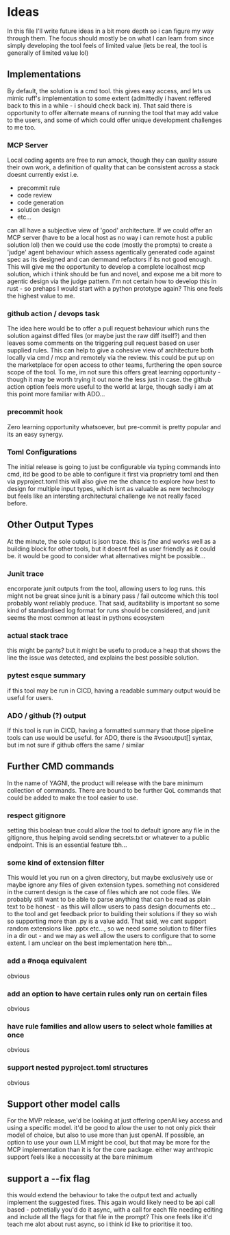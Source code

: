 # Ideas

In this file I'll write future ideas in a bit more depth so i can figure my way through them. The focus should mostly be on what I can learn from since simply developing the tool feels of limited value (lets be real, the tool is generally of limited value lol)

## Implementations

By default, the solution is a cmd tool. this gives easy access, and lets us mimic ruff's implementation to some extent (admittedly i havent reffered back to this in a while - i should check back in). That said there is opportunity to offer alternate means of running the tool that may add value to the users, and some of which could offer unique development challenges to me too.

### MCP Server

Local coding agents are free to run amock, though they can quality assure their own work, a definition of quality that can be consistent across a stack doesnt currently exist i.e.

- precommit rule
- code review
- code generation
- solution design
- etc...

can all have a subjective view of 'good' architecture. If we could offer an MCP server (have to be a local host as no way i can remote host a public solution lol) then we could use the code (mostly the prompts) to create a 'judge' agent behaviour which assess agentically generated code against spec as its designed and can demmand refactors if its not good enough. This will give me the opportunity to develop a complete localhost mcp solution, which i think should be fun and novel, and expose me a bit more to agentic design via the judge pattern. I'm not certain how to develop this in rust - so prehaps I would start with a python prototype again? This one feels the highest value to me.

### github action / devops task

The idea here would be to offer a pull request behaviour which runs the solution against diffed files (or maybe just the raw diff itself?) and then leaves some comments on the triggering pull request based on user supplied rules. This can help to give a cohesive view of architecture both locally via cmd / mcp and remotely via the review. this could be put up on the marketplace for open access to other teams, furthering the open source scope of the tool.
To me, im not sure this offers great learning opportunity - though it may be worth trying it out none the less just in case. the github action option feels more useful to the world at large, though sadly i am at this point more familiar with ADO...

### precommit hook

Zero learning opportunity whatsoever, but pre-commit is pretty popular and its an easy synergy.

### Toml Configurations

The initial release is going to just be configurable via typing commands into cmd, itd be good to be able to configure it first via proprietry toml and then via pyproject.toml
this will also give me the chance to explore how best to design for multiple input types, which isnt as valuable as new technology but feels like an intersting architectural challenge ive not really faced before.

## Other Output Types

At the minute, the sole output is json trace. this is *fine* and works well as a building block for other tools, but it doesnt feel as user friendly as it could be. it would be good to consider what alternatives might be possible...

### Junit trace

encorporate junit outputs from the tool, allowing users to log runs. this might not be great since junit is a binary pass / fail outcome which this tool probably wont reliably produce. That said, auditability is important so some kind of standardised log format for runs should be considered, and junit seems the most common at least in pythons ecosystem

### actual stack trace

this might be pants? but it might be usefu to produce a heap that shows the line the issue was detected, and explains the best possible solution.

### pytest esque summary 

if this tool may be run in CICD, having a readable summary output would be useful for users.

### ADO / github (?) output

If this tool is run in CICD, having a formatted summary that those pipeline tools can use would be useful. for ADO, there is the #vsooutput[] syntax, but im not sure if github offers the same / similar

## Further CMD commands

In the name of YAGNI, the product will release with the bare minimum collection of commands. There are bound to be further QoL commands that could be added to make the tool easier to use.

### respect gitignore

setting this boolean true could allow the tool to default ignore any file in the gitignore, thus helping avoid sending secrets.txt or whatever to a public endpoint. This is an essential feature tbh...

### some kind of extension filter

This would let you run on a given directory, but maybe exclusively use or maybe ignore any files of given extension types. 
something not considered in the current design is the case of files which are not code files. We probably still want to be able to parse anything that can be read as plain text to be honest - as this will allow users to pass design documents etc... to the tool and get feedback prior to building their solutions if they so wish so supporting more than .py is a value add. That said, we cant support random extensions like .pptx etc..., so we need some solution to filter files in a dir out - and we may as well allow the users to configure that to some extent.
I am unclear on the best implementation here tbh...

### add a #noqa equivalent

obvious

### add an option to have certain rules only run on certain files

obvious

### have rule families and allow users to select whole families at once

obvious

### support nested pyproject.toml structures

obvious

## Support other model calls

For the MVP release, we'd be looking at just offering openAI key access and using a specific model. it'd be good to allow the user to not only pick their model of choice, but also to use more than just openAI. If possible, an option to use your own LLM might be cool, but that may be more for the MCP implementation than it is for the core package. either way anthropic support feels like a neccessity at the bare minimum

## support a --fix flag

this would extend the behaviour to take the output text and actually implement the suggested fixes. This again would likely need to be api call based - potnetially you'd do it async, with a call for each file needing editing and include all the flags for that file in the prompt?
This one feels like it'd teach me alot about rust async, so i think id like to prioritise it too.